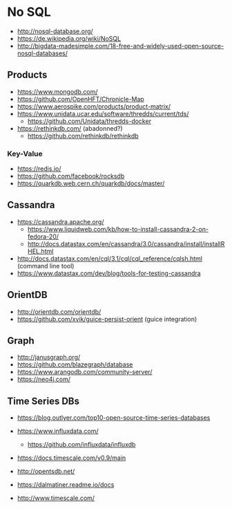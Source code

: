 # No SQL

* http://nosql-database.org/
* https://de.wikipedia.org/wiki/NoSQL
* http://bigdata-madesimple.com/18-free-and-widely-used-open-source-nosql-databases/

## Products

* https://www.mongodb.com/
* https://github.com/OpenHFT/Chronicle-Map
* https://www.aerospike.com/products/product-matrix/
* https://www.unidata.ucar.edu/software/thredds/current/tds/
  + https://github.com/Unidata/thredds-docker
* https://rethinkdb.com/ (abadonned?)
  + https://github.com/rethinkdb/rethinkdb

### Key-Value

* https://redis.io/
* https://github.com/facebook/rocksdb
* https://quarkdb.web.cern.ch/quarkdb/docs/master/

## Cassandra

* https://cassandra.apache.org/
  + https://www.liquidweb.com/kb/how-to-install-cassandra-2-on-fedora-20/
  + http://docs.datastax.com/en/cassandra/3.0/cassandra/install/installRHEL.html
* http://docs.datastax.com/en/cql/3.1/cql/cql_reference/cqlsh.html (command line tool)
* https://www.datastax.com/dev/blog/tools-for-testing-cassandra

## OrientDB

* http://orientdb.com/orientdb/
* https://github.com/xvik/guice-persist-orient (guice integration)

## Graph

* http://janusgraph.org/
* https://github.com/blazegraph/database
* https://www.arangodb.com/community-server/
* https://neo4j.com/

## Time Series DBs

* https://blog.outlyer.com/top10-open-source-time-series-databases

* https://www.influxdata.com/
  + https://github.com/influxdata/influxdb
* https://docs.timescale.com/v0.9/main
* http://opentsdb.net/
* https://dalmatiner.readme.io/docs
* http://www.timescale.com/
